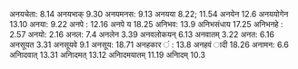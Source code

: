 अनयचेता: 8.14 अनयभाक् 9.30 अनयमनस: 9.13 अनयया 8.22; 11.54 अनयेन 12.6 अनययोगेन 13.10 अनया: 9.22 अनपे : 12.16 अनपे य 18.25 अनिभव: 13.9 अनिभसंधाय 17.25 अनिभनहे : 2.57 अनयो: 2.16 अनल: 7.4 अनलेन 3.39 अनवलोकयन् 6.13 अनवातम् 3.22 अनत: 6.16 अनसूयत 3.31 अनसूयवे 9.1 अनसूय: 18.71 अनहकार ं : 13.8 अनहवं ादी 18.26 अनामन: 6.6 अनािदवात् 13.31 अनािदमत् 13.12 अनािदमयातम् 11.19 अनािदम् 10.3